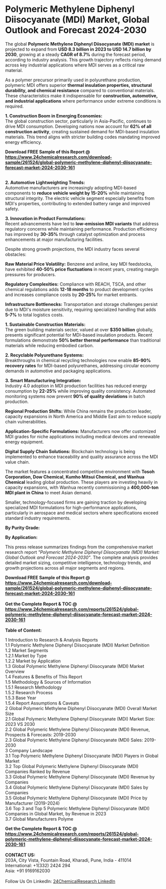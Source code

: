 <h1>Polymeric Methylene Diphenyl Diisocyanate (MDI) Market, Global Outlook and Forecast 2024-2030</h1><p>The global <strong>Polymeric Methylene Diphenyl Diisocyanate (MDI) market</strong> is projected to expand from <strong>USD 8.3 billion in 2023 to USD 14.7 billion by 2030</strong>, growing at a steady <strong>CAGR of 8.7%</strong> during the forecast period, according to industry analysis. This growth trajectory reflects rising demand across key industrial applications where MDI serves as a critical raw material.</p><p>As a polymer precursor primarily used in polyurethane production, polymeric MDI offers superior <strong>thermal insulation properties, structural durability, and chemical resistance</strong> compared to conventional materials. These characteristics make it indispensable for <strong>construction, automotive, and industrial applications</strong> where performance under extreme conditions is required.</p><p><strong>1. Construction Boom in Emerging Economies:</strong><br>
The global construction sector, particularly in Asia-Pacific, continues to drive MDI consumption. Developing nations now account for <strong>62% of all construction activity</strong>, creating sustained demand for MDI-based insulation materials. This trend aligns with stricter building codes mandating improved energy efficiency.</p><div><b>Download FREE Sample of this Report @ 
            <a href="https://www.24chemicalresearch.com/download-sample/261524/global-polymeric-methylene-diphenyl-diisocyanate-forecast-market-2024-2030-161">
            https://www.24chemicalresearch.com/download-sample/261524/global-polymeric-methylene-diphenyl-diisocyanate-forecast-market-2024-2030-161</a></b></div><br><p><strong>2. Automotive Lightweighting Trends:</strong><br>
Automotive manufacturers are increasingly adopting MDI-based components to <strong>reduce vehicle weight by 15-20%</strong> while maintaining structural integrity. The electric vehicle segment especially benefits from MDI's properties, contributing to extended battery range and improved safety.</p><p><strong>3. Innovation in Product Formulations:</strong><br>
Recent advancements have led to <strong>low-emission MDI variants</strong> that address regulatory concerns while maintaining performance. Production efficiency has improved by <strong>30-35%</strong> through catalyst optimization and process enhancements at major manufacturing facilities.</p><p>Despite strong growth projections, the MDI industry faces several obstacles:</p><p><strong>Raw Material Price Volatility:</strong> Benzene and aniline, key MDI feedstocks, have exhibited <strong>40-50% price fluctuations</strong> in recent years, creating margin pressures for producers.</p><p><strong>Regulatory Complexities:</strong> Compliance with REACH, TSCA, and other chemical regulations adds <strong>12-18 months</strong> to product development cycles and increases compliance costs by <strong>20-25%</strong> for market entrants.</p><p><strong>Infrastructure Bottlenecks:</strong> Transportation and storage challenges persist due to MDI's moisture sensitivity, requiring specialized handling that adds <strong>5-7%</strong> to total logistics costs.</p><p><strong>1. Sustainable Construction Materials:</strong><br>
The green building materials sector, valued at over <strong>$350 billion</strong> globally, presents significant potential for MDI-based insulation products. Recent formulations demonstrate <strong>50% better thermal performance</strong> than traditional materials while reducing embodied carbon.</p><p><strong>2. Recyclable Polyurethane Systems:</strong><br>
Breakthroughs in chemical recycling technologies now enable <strong>85-90% recovery rates</strong> for MDI-based polyurethanes, addressing circular economy demands in automotive and packaging applications.</p><p><strong>3. Smart Manufacturing Integration:</strong><br>
Industry 4.0 adoption in MDI production facilities has reduced energy consumption by <strong>22-25%</strong> while improving quality consistency. Automated monitoring systems now prevent <strong>90% of quality deviations</strong> in batch production.</p><p><strong>Regional Production Shifts:</strong> While China remains the production leader, capacity expansions in North America and Middle East aim to reduce supply chain vulnerabilities.</p><p><strong>Application-Specific Formulations:</strong> Manufacturers now offer customized MDI grades for niche applications including medical devices and renewable energy equipment.</p><p><strong>Digital Supply Chain Solutions:</strong> Blockchain technology is being implemented to enhance traceability and quality assurance across the MDI value chain.</p><p>The market features a concentrated competitive environment with <strong>Tosoh Corporation, Dow Chemical, Kumho Mitsui Chemical, and Wanhua Chemical</strong> leading global production. These players are investing heavily in capacity expansions, with Wanhua recently commissioning a <strong>400,000-ton MDI plant in China</strong> to meet Asian demand.</p><p>Smaller, technology-focused firms are gaining traction by developing specialized MDI formulations for high-performance applications, particularly in aerospace and medical sectors where specifications exceed standard industry requirements.</p><p><strong>By Purity Grade:</strong></p><p><strong>By Application:</strong></p><p>This press release summarizes findings from the comprehensive market research report <em>"Polymeric Methylene Diphenyl Diisocyanate (MDI) Market: Global Outlook and Forecast 2024-2030"</em>. The complete analysis provides detailed market sizing, competitive intelligence, technology trends, and growth projections across all major segments and regions.</p><div><b>Download FREE Sample of this Report @ 
            <a href="https://www.24chemicalresearch.com/download-sample/261524/global-polymeric-methylene-diphenyl-diisocyanate-forecast-market-2024-2030-161">
            https://www.24chemicalresearch.com/download-sample/261524/global-polymeric-methylene-diphenyl-diisocyanate-forecast-market-2024-2030-161</a></b></div><br><div><b>Get the Complete Report & TOC @ 
            <a href="https://www.24chemicalresearch.com/reports/261524/global-polymeric-methylene-diphenyl-diisocyanate-forecast-market-2024-2030-161">
            https://www.24chemicalresearch.com/reports/261524/global-polymeric-methylene-diphenyl-diisocyanate-forecast-market-2024-2030-161</a></b></div><br>
            <b>Table of Content:</b><p>1 Introduction to Research & Analysis Reports<br />
    1.1 Polymeric Methylene Diphenyl Diisocyanate (MDI) Market Definition<br />
    1.2 Market Segments<br />
        1.2.1 Market by Type<br />
        1.2.2 Market by Application<br />
    1.3 Global Polymeric Methylene Diphenyl Diisocyanate (MDI) Market Overview<br />
    1.4 Features & Benefits of This Report<br />
    1.5 Methodology & Sources of Information<br />
        1.5.1 Research Methodology<br />
        1.5.2 Research Process<br />
        1.5.3 Base Year<br />
        1.5.4 Report Assumptions & Caveats<br />
2 Global Polymeric Methylene Diphenyl Diisocyanate (MDI) Overall Market Size<br />
    2.1 Global Polymeric Methylene Diphenyl Diisocyanate (MDI) Market Size: 2023 VS 2030<br />
    2.2 Global Polymeric Methylene Diphenyl Diisocyanate (MDI) Revenue, Prospects & Forecasts: 2019-2030<br />
    2.3 Global Polymeric Methylene Diphenyl Diisocyanate (MDI) Sales: 2019-2030<br />
3 Company Landscape<br />
    3.1 Top Polymeric Methylene Diphenyl Diisocyanate (MDI) Players in Global Market<br />
    3.2 Top Global Polymeric Methylene Diphenyl Diisocyanate (MDI) Companies Ranked by Revenue<br />
    3.3 Global Polymeric Methylene Diphenyl Diisocyanate (MDI) Revenue by Companies<br />
    3.4 Global Polymeric Methylene Diphenyl Diisocyanate (MDI) Sales by Companies<br />
    3.5 Global Polymeric Methylene Diphenyl Diisocyanate (MDI) Price by Manufacturer (2019-2024)<br />
    3.6 Top 3 and Top 5 Polymeric Methylene Diphenyl Diisocyanate (MDI) Companies in Global Market, by Revenue in 2023<br />
    3.7 Global Manufacturers Polyme</p><div><b>Get the Complete Report & TOC @ 
            <a href="https://www.24chemicalresearch.com/reports/261524/global-polymeric-methylene-diphenyl-diisocyanate-forecast-market-2024-2030-161">
            https://www.24chemicalresearch.com/reports/261524/global-polymeric-methylene-diphenyl-diisocyanate-forecast-market-2024-2030-161</a></b></div><br><b>CONTACT US:</b><br>
            203A, City Vista, Fountain Road, Kharadi, Pune, India - 411014<br>
            International: +1(332) 2424 294<br>
            Asia: +91 9169162030 <br><br>
            Follow Us On LinkedIn: <a href="https://www.linkedin.com/company/24chemicalresearch/">24ChemicalResearch LinkedIn</a>